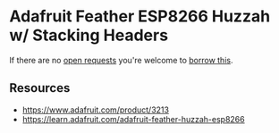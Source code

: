 # Adafruit Feather ESP8266 Huzzah w/ Stacking Headers
If there are no [open requests](../../../../issues?q=is%3Aissue+is%3Aopen+%22Adafruit+Feather+ESP8266+Huzzah+w+Stacking+Headers%22+in%3Atitle) you're welcome to [borrow this](../../../../issues/new?title=Borrow+request+for+Adafruit+Feather+ESP8266+Huzzah+w+Stacking+Headers&body=1+piece+of+%5Bthis%5D%28..%2Fblob%2Fmain%2F.%2FHardware%2FMicrocontrollers%2FAdafruit_Feather_ESP8266_Huzzah_w_Stacking_Headers.md%29+for+~2+weeks.).

## Resources
- https://www.adafruit.com/product/3213
- https://learn.adafruit.com/adafruit-feather-huzzah-esp8266
